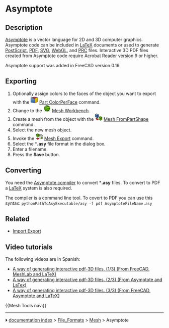 # Asymptote
## Description

[Asymptote](https://asymptote.sourceforge.io/) is a vector language for 2D and 3D computer graphics. Asymptote code can be included in [LaTeX](https://www.latex-project.org/) documents or used to generate [PostScript](https://en.wikipedia.org/wiki/PostScript), [PDF](PDF.md), [SVG](SVG.md), [WebGL](https://www.khronos.org/webgl/), and [PRC](https://en.wikipedia.org/wiki/PRC_(file_format)) files. Interactive 3D PDF files created from Asymptote code require Acrobat Reader version 9 or higher.

Asymptote support was added in FreeCAD version 0.19.

## Exporting

1.  Optionally assign colors to the faces of the object you want to export with the <img alt="" src=images/Part_ColorPerFace.svg  style="width:24px;"> [Part ColorPerFace](Part_ColorPerFace.md) command.
2.  Change to the <img alt="" src=images/Workbench_Mesh.svg  style="width:24px;"> [Mesh Workbench](Mesh_Workbench.md).
3.  Create a mesh from the object with the <img alt="" src=images/Mesh_FromPartShape.svg  style="width:24px;"> [Mesh FromPartShape](Mesh_FromPartShape.md) command.
4.  Select the new mesh object.
5.  Invoke the <img alt="" src=images/Mesh_Export.svg  style="width:24px;"> [Mesh Export](Mesh_Export.md) command.
6.  Select the ***.asy** file format in the dialog box.
7.  Enter a filename.
8.  Press the **Save** button.

## Converting

You need the [Asymptote compiler](https://sourceforge.net/projects/asymptote/) to convert ***.asy** files. To convert to PDF a [LaTeX](https://www.latex-project.org/get/) system is also required.

The compiler is a command line tool. To covert to PDF you can use this syntax: 
```pythonPathToAsyExecutable/asy -f pdf AsymptoteFileName.asy```

## Related

-   [Import Export](Import_Export.md)

## Video tutorials 

The following videos are in Spanish:

-   [A way of generating interactive pdf-3D files. (1/3) (From FreeCAD, MeshLab and LaTeX)](https://www.youtube.com/watch?v=U0m3643Vb1Q)
-   [A way of generating interactive pdf-3D files. (2/3) (From Asymptote and LaTex)](https://www.youtube.com/watch?v=PhVNvDZIerM)
-   [A way of generating interactive pdf-3D files. (3/3) (From FreeCAD, Asymptote and LaTeX)](https://www.youtube.com/watch?v=Q_ufaCN2hb4)

 {{Mesh Tools navi}}



---
⏵ [documentation index](../README.md) > [File_Formats](Category_File_Formats.md) > [Mesh](Category_Mesh.md) > Asymptote
